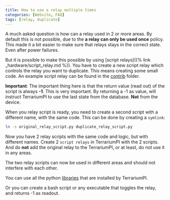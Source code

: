 ```yaml
---
title: How to use a relay multiple times
categories: [Website, FAQ]
tags: [relay, duplicate]
---
```


A much asked question is how can a relay used in 2 or more areas. By default this is not possible, due to the **a relay can only be used once** policy. This made it a bit easier to make sure that relays stays in the correct state. Even after power failures.

But it is possible to make this possible by using [script relays]({% link _hardware/script_relay.md %}). You have to create a new script relay which controls the relay you want to duplicate. This means creating some small code. An example script relay can be found in the [contrib](https://github.com/theyosh/TerrariumPI/blob/main/contrib/external_switch.py) folder.

**Important**: The important thing here is that the return value (read out) of the script is always **-1**. This is very important. By returning a -1 as value, will instruct TerrariumPI to use the last state from the database. **Not** from the device.

When you relay script is ready, you need to create a second script with a different name, with the same code. This can be done by creating a `symlink`:

```sh
ln -s original_relay_script.py duplicate_relay_script.py
```

Now you have 2 relay scripts with the same code and logic, but with different names. Create 2 `script relays` in TerrariumPI with the 2 scripts. And do **not** add the original relay to the TerrariumPI, or at least, do not use it in any areas.

The two relay scripts can now be used in different areas and should not interfere with each other.

You can use all the python [libraries](https://github.com/theyosh/TerrariumPI/blob/main/requirements.txt) that are installed by TerrariumPI.

Or you can create a bash script or any executable that toggles the relay, and returns -1 as readout.

